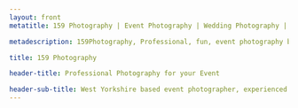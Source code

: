 ```yaml
---
layout: front
metatitle: 159 Photography | Event Photography | Wedding Photography | West Yorkshire

metadescription: 159Photography, Professional, fun, event photography based in West Yorkshire offering a wide range of Professional photography services at affordable low cost prices.

title: 159 Photography

header-title: Professional Photography for your Event

header-sub-title: West Yorkshire based event photographer, experienced in all lines of photography
---
```

